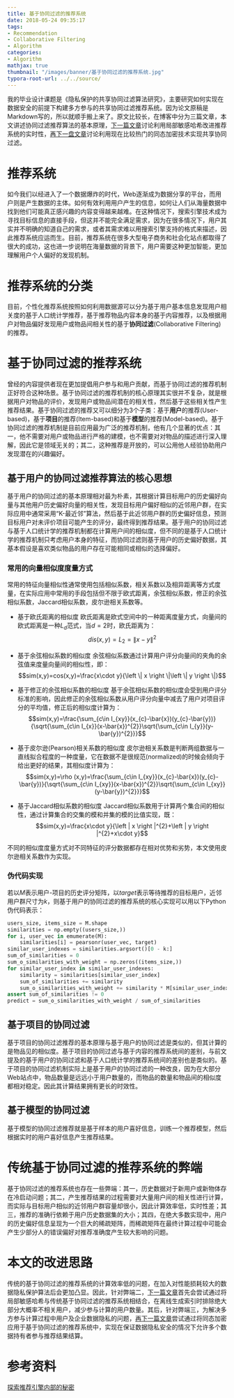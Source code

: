 ```yaml
---
title: 基于协同过滤的推荐系统
date: 2018-05-24 09:35:17
tags:
- Recommendation
- Collaborative Filtering
- Algorithm
categories:
- Algorithm
mathjax: true
thumbnail: "/images/banner/基于协同过滤的推荐系统.jpg"
typora-root-url: ../../source/
---
```

我的毕业设计课题是《隐私保护的共享协同过滤算法研究》，主要研究如何实现在数据安全的前提下构建多方参与的共享协同过滤推荐系统。因为论文原稿是Markdown写的，所以就顺手搬上来了。原文比较长，在博客中分为三篇文章，本文讲述协同过滤推荐算法的基本原理，[下一篇文章](../利用局部敏感哈希改进推荐系统实时性)讨论利用局部敏感哈希改进推荐系统的实时性，[再下一盘文章](../同态加密与共享协同过滤)讨论利用现在比较热门的同态加密技术实现共享协同过滤。

# 推荐系统
如今我们以经进入了一个数据爆炸的时代，Web逐渐成为数据分享的平台，而用户则是产生数据的主体。如何有效利用用户产生的信息，如何让人们从海量数据中找到他们可能真正感兴趣的内容变得越来越难。在这种情况下，搜索引擎技术成为寻找目标信息的直接手段，但这并不能完全满足需求，因为在很多情况下，用户其实并不明确的知道自己的需求，或者其需求难以用搜索引擎支持的格式来描述，因此推荐系统应运而生。目前，推荐系统在很多大型电子商务和社会化站点都取得了很大的成功，这也进一步说明在海量数据的背景下，用户需要这种更加智能，更加理解用户个人偏好的发现机制。

# 推荐系统的分类
目前，个性化推荐系统按照如何利用数据源可以分为基于用户基本信息发现用户相关度的基于人口统计学推荐，基于推荐物品内容本身的基于内容推荐，以及根据用户对物品偏好发现用户或物品间相关性的基于**协同过滤**(Collaborative Filtering)的推荐。

# 基于协同过滤的推荐系统
曾经的内容提供者现在更加提倡用户参与和用户贡献，而基于协同过滤的推荐机制正好符合这种场景。基于协同过滤的推荐机制的核心原理其实很并不复杂，就是根据用户对物品的评价，发现用户或物品间潜在的相关性，然后基于这些相关性产生推荐结果。基于协同过滤的推荐又可以细分为3个子类：基于**用户**的推荐(User-based)，基于**项目**的推荐(Item-based)和基于**模型**的推荐(Model-based)。基于协同过滤的推荐机制是目前应用最为广泛的推荐机制，他有几个显著的优点：其一，他不需要对用户或物品进行严格的建模，也不需要对对物品的描述进行深入理解，因此它是领域无关的；其二，这种推荐是开放的，可以公用他人经验协助用户发现潜在的兴趣偏好。

## 基于用户的协同过滤推荐算法的核心思想
基于用户的协同过滤的基本原理相对最为朴素，其根据计算目标用户的历史偏好向量与其他用户历史偏好向量的相关性，发现目标用户偏好相似的近邻用户群，在实际应用中通常采用“K-最近邻”算法，然后基于此近邻用户群的历史偏好信息，预测目标用户对未评价项目可能产生的评分，最终得到推荐结果。基于用户的协同过滤与基于人口统计学的推荐机制都在计算用户间的相似度，但不同的是基于人口统计学的推荐机制只考虑用户本身的特征，而协同过滤则基于用户的历史偏好数据，其基本假设是喜欢类似物品的用户存在可能相同或相似的选择偏好。

### 常用的向量相似度度量方式
常用的特征向量相似性通常使用包括相似系数，相关系数以及相异距离等方式度量，在实际应用中常用的手段包括但不限于欧式距离，余弦相似系数，修正的余弦相似系数，Jaccard相似系数，皮尔逊相关系数等。

* 基于欧氏距离的相似度
欧氏距离是欧式空间中的一种距离度量方式，向量间的欧式距离是一种$L_{d}$范式，当$d=2$时，欧氏距离为：
$$dis(x,y)=L_{2}=\left \| x-y \right \|^{2}$$

* 基于余弦相似系数的相似度
余弦相似系数通过计算用户评分向量间的夹角的余弦值来度量向量间的相似性，即：
$$sim(x,y)=cos(x,y)=\frac{x\cdot y}{\left \| x \right \|\left \| y \right \|}$$

* 基于修正的余弦相似系数的相似度
基于余弦相似系数的相似度会受到用户评分标准的影响，因此修正的余弦相似系数从用户评分向量中减去了用户对项目评分的平均值，修正后的相似度计算为：
$$sim(x,y)=\frac{\sum_{c\in I_{xy}}(x_{c}-\bar{x})(y_{c}-\bar{y})}{\sqrt{\sum_{c\in I_{x}}(x-\bar{x})^{2}}\sqrt{\sum_{c\in I_{y}}(y-\bar{y})^{2}}}$$

* 基于皮尔逊(Pearson)相关系数的相似度
皮尔逊相关系数是判断两组数据与一直线拟合程度的一种度量，它在数据不是很规范(normalized)的时候会倾向于给出更好的结果，其相似度计算为：
$$sim(x,y)=\rho (x,y)=\frac{\sum_{c\in I_{xy}}(x_{c}-\bar{x})(y_{c}-\bar{y})}{\sqrt{\sum_{c\in I_{xy}}(x-\bar{x})^{2}}\sqrt{\sum_{c\in I_{xy}}(y-\bar{y})^{2}}}$$

* 基于Jaccard相似系数的相似度
Jaccard相似系数用于计算两个集合间的相似性，通过计算集合的交集的模和并集的模的比值实现，既：
$$sim(x,y)=\frac{x\cdot y}{\left | x \right |^{2}+\left | y \right |^{2}+x\cdot y}$$

不同的相似度度量方式对不同特征的评分数据都存在相对优势和劣势，本文使用皮尔逊相关系数作为实现。

### 伪代码实现
若以$M$表示用户-项目的历史评分矩阵，以$target$表示等待推荐的目标用户，近邻用户群尺寸为$k$，则基于用户的协同过滤的推荐系统的核心实现可以用以下Python伪代码表示：

```python
users_size, items_size = M.shape
similarities = np.empty((users_size,))
for i, user_vec in emumerate(M):
    similarities[i] = pearsonr(user_vec, target)
similar_user_indexes = similarities.argsort()[0 - k:]
sum_of_similarities = 0
sum_o_similarities_with_weight = np.zeros((items_size,))
for similar_user_index in similar_user_indexes:
    similarity = similarities[similar_user_index]
    sum_of_similarities += similarity
    sum_o_similarities_with_weight += similarity * M[similar_user_index]
assert sum_of_similarities != 0
predict = sum_o_similarities_with_weight / sum_of_similarities
```

## 基于项目的协同过滤
基于项目的协同过滤推荐的基本原理与基于用户的协同过滤是类似的，但其计算的是物品见的相似度。基于项目的协同过滤与基于内容的推荐系统间的差别，与前文提及的基于用户的协同过滤和基于人口统计学的推荐系统间的差别也是类似的。基于项目的协同过滤机制实际上是基于用户的协同过滤的一种改良，因为在大部分Web站点中，物品数量是远远小于用户数量的，而物品的数量和物品间的相似度都相对稳定。因此其计算结果拥有更长的时效性。

## 基于模型的协同过滤
基于模型的协同过滤推荐就是基于样本的用户喜好信息，训练一个推荐模型，然后根据实时的用户喜好信息产生推荐结果。

# 传统基于协同过滤的推荐系统的弊端
基于协同过滤的推荐系统也存在一些弊端：其一，历史数据对于新用户或新物体存在冷启动问题；其二，产生推荐结果的过程需要对大量用户间的相关性进行计算，而实际与目标用户相似的近邻用户群容量却很小，因此计算效率低，实时性差；其三，推荐的准确行依赖于用户历史数据集的大小；其四，在绝大多数实现中，用户的历史偏好信息呈现为一个巨大的稀疏矩阵，而稀疏矩阵在最终计算过程中可能会产生少部分人的错误偏好对推荐准确度产生较大影响的问题。

# 本文的改进思路
传统的基于协同过滤的推荐系统的计算效率低的问题，在加入对性能损耗较大的数据隐私保护算法后会更加凸显。因此，针对弊端二，[下一篇文章](../利用局部敏感哈希改进推荐系统实时性)首先会尝试通过将局部敏感哈希与传统基于协同过滤的推荐系统相结合，在离线生成索引时排除绝大部分大概率不相关用户，减少参与计算的用户数量。其后，针对弊端三，为解决多方参与计算过程中用户及企业数据隐私的问题，[再下一篇文章](../同态加密与共享协同过滤)尝试通过将同态加密应用于基于协同过滤的推荐系统中，实现在保证数据隐私安全的情况下允许多个数据持有者参与推荐结果结算。

# 参考资料
[探索推荐引擎内部的秘密](https://www.ibm.com/developerworks/cn/web/1103_zhaoct_recommstudy1/index.html)
